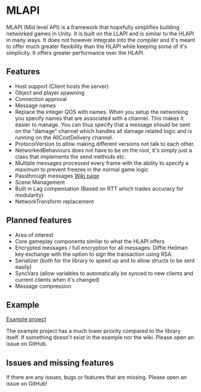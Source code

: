 # MLAPI
MLAPI (Mid level API) is a framework that hopefully simplifies building networked games in Unity. It is built on the LLAPI and is similar to the HLAPI in many ways. It does not however integrate into the compiler and it's meant to offer much greater flexibility than the HLAPI while keeping some of it's simplicity. It offers greater performance over the HLAPI.

## Features
* Host support (Client hosts the server)
* Object and player spawning
* Connection approval
* Message names
* Replace the integer QOS with names. When you setup the networking you specify names that are associated with a channel. This makes it easier to manage. You can thus specify that a message should be sent on the "damage" channel which handles all damage related logic and is running on the AllCostDelivery channel.
* ProtocolVersion to allow making different versions not talk to each other.
* NetworkedBehaviours does not have to be on the root, it's simply just a class that implements the send methods etc.
* Multiple messages processed every frame with the ability to specify a maximum to prevent freezes in the normal game logic
* Passthrough messages [Wiki page](https://github.com/TwoTenPvP/MLAPI/wiki/Passthrough-messages)
* Scene Management
* Built in Lag compensation (Based on RTT which trades accuracy for modularity)
* NetworkTransform replacement

## Planned features
* Area of interest
* Core gameplay components similar to what the HLAPI offers
* Encrypted messages / full encryption for all messages. Diffie Hellman key exchange with the option to sign the transaction using RSA.
* Serializer (both for the library to speed up and to allow structs to be sent easily)
* SyncVars (allow variables to automatically be synced to new clients and current clients when it's changed)
* Message compression

## Example
[Example project](https://github.com/TwoTenPvP/MLAPI-Examples)

The example project has a much lower priority compared to the library itself. If something doesn't exist in the example nor the wiki. Please open an issue on GitHub.



## Issues and missing features
If there are any issues, bugs or features that are missing. Please open an issue on GitHub!

